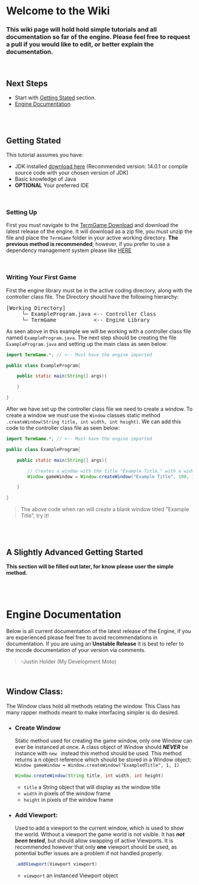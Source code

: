 # Welcome to the Wiki
### This wiki page will hold hold simple tutorials and all documentation so far of the engine. Please feel free to request a pull if you would like to edit, or better explain the documentation.

<br />

## Next Steps
* Start with [Getting Stated](#getting-stated) section.
* [Engine Documentation](#engine-documentation)

<br />
<br />

## Getting Stated
  This tutorial assumes you have:
* JDK installed [download here](https://www.oracle.com/java/technologies/javase/jdk14-archive-downloads.html) (Recommended version: 14.0.1 or compile source code with your chosen version of JDK)
* Basic knowledge of Java
* **OPTIONAL** Your preferred IDE

<br />

### **Setting Up**
First you must navigate to the [TermGame Download](https://github.com/Jholder7/TerminalGameEngine) and download the latest release of the engine. It will download as a zip file, you must unzip the file and place the `TermGame` folder in your active working directory. **The previous method is recommended**; however, if you prefer to use a dependency management system please like [HERE](#a-slightly-advanced-getting-started)

<br />

### **Writing Your First Game**
First the engine library must be in the active coding directory, along with the controller class file. The Directory should have the following hierarchy:

<pre>[Working Directory]
     └─ ExampleProgram.java <-- Controller Class
     └─ TermGame            <-- Engine Library</pre>

As seen above in this example we will be working with a controller class file named `ExampleProgram.java`. The next step should be creating the file `ExampleProgram.java` and setting up the main class as seen below:


```java
import TermGame.*; // <-- Must have the engine imported

public class ExampleProgram{

    public static main(String[] args){

    }

}
```

After we have set up the controller class file we need to create a window. To create a window we must use the `Window` classes static method `.createWindow(String title, int width, int height)`. We can add this code to the controller class file as seen below:
```java
import TermGame.*; // <-- Must have the engine imported

public class ExampleProgram{

    public static main(String[] args){

        // Creates a window with the title "Example Title," with a width and height of 100x100
        Window gameWindow = Window.createWindow("Example Title", 100, 100);

    }

}
```
>The above code when ran will create a blank window titled "Example Title", try it!

<br />
<br />

## A Slightly Advanced Getting Started 
**This section will be filled out later, for know please user the simple  method.**

<br />
<br />

# Engine Documentation
Below is all current documentation of the latest release of the Engine, if you are experienced please feel free to avoid recommendations in documentation. If you are using an **Unstable Release** it is best to refer to the incode documentation of your version via comments.
> -Justin Holder (My Development Moto)

<br />

## Window Class:
The Window class hold all methods relating the window. This Class has many rapper methods meant to make interfacing simpler is do desired.
* ### **Create Window**
  Static method used for creating the game window, only one Window can ever be instanced at once. A class object of Window should ***NEVER*** be instance with `new ` instead this method should be used. This method returns a n object reference which should be stored in a Window object: ```Window gameWindow = Window.createWindow("ExampledTitle", 1, 1)```
  ```java
  Window.createWindow(String title, int width, int height)
  ```
  * `title` a String object that will display as the window title
  * `width` in pixels of the window frame
  * `height` in pixels of the window frame
* ### **Add Viewport**:
  Used to add a viewport to the current window, which is used to show the world. Without a viewport the game world is not visible. It has ***not been tested***, but should allow swapping of active Viewports. It is recommended however that only **one** viewport should be used, as potential buffer issues are a problem if not handled properly.
  ```Java
  .addViewport(Viewport viewport)
  ```
  * `viewport` an instanced Viewport object 
